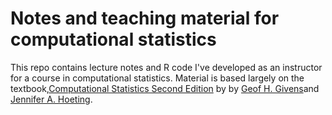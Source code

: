 # Notes and teaching material for computational statistics
This repo contains lecture notes and R code I've developed as an instructor for a course in computational statistics. Material is based largely on the textbook,[Computational Statistics
Second Edition](https://www.stat.colostate.edu/computationalstatistics/) by by [Geof H. Givens](https://www.stat.colostate.edu/~geof/)and [Jennifer A. Hoeting](https://www.stat.colostate.edu/~jah/).
